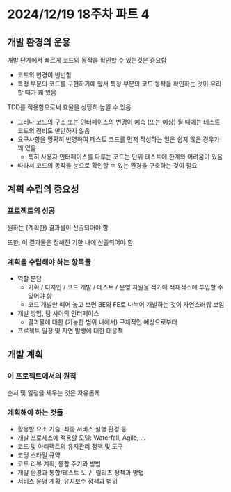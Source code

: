 # 2024/12/19 18주차 파트 4

## 개발 환경의 운용

개발 단계에서 빠르게 코드의 동작을 확인할 수 있는것은 중요함

- 코드의 변경이 빈번함
- 특정 부분의 코드를 구현하기에 앞서 특정 부분의 코드 동작을 확인하는 것이 유리할 때가 꽤 있음

TDD를 적용함으로써 효율을 상당히 높일 수 있음

- 그러나 코드의 구조 또는 인터페이스의 변경이 예측 (또는 예상) 될 때에는 테스트 코드의 정비도 만만하지 않음
- 요구사항을 명확히 반영하여 테스트 코드를 먼저 작성하는 일은 쉽지 않은 경우가 꽤 있음
  - 특히 사용자 인터페이스를 다루는 코드는 단위 테스트에 한계와 어려움이 있음
- 따라서 코드의 동작을 눈으로 확인할 수 있는 환경을 구축하는 것이 필요

## 계획 수립의 중요성

### 프로젝트의 성공

원하는 (계획한) 결과물이 산출되어야 함

또한, 이 결과물은 정해진 기한 내에 산출되어야 함

### 계획을 수립해야 하는 항목들

- 역할 분담
  - 기획 / 디자인 / 코드 개발 / 테스트 / 운영 자원을 적기에 적재적소에 투입할 수 있어야 함
  - 코드 개발만 떼어 놓고 보면 BE와 FE로 나누어 개발하는 것이 자연스러워 보임
- 개발 방법, 팀 사이의 인터페이스
  - 결과물에 대한 (가능한 범위 내에서) 구체적인 예상으로부터
- 프로젝트 일정 및 지연 발생에 대한 대응책

## 개발 계획

### 이 프로젝트에서의 원칙

순서 및 일정을 세우는 것은 자유롭게

### 계획해야 하는 것들

- 활용할 요소 기술, 최종 서비스 실행 환경 등
- 개발 프로세스에 적용할 모델: Waterfall, Agile, ...
- 코드 및 아티팩트의 유지관리 정책 및 도구
- 코딩 스타일 규약
- 코드 리뷰 계획, 통합 주기와 방법
- 개발 환경과 통합/테스트 도구, 릴리즈 정책과 방법
- 서비스 운영 계획, 유지보수 정책과 범위
